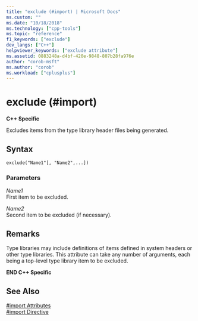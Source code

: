 ```yaml
---
title: "exclude (#import) | Microsoft Docs"
ms.custom: ""
ms.date: "10/18/2018"
ms.technology: ["cpp-tools"]
ms.topic: "reference"
f1_keywords: ["exclude"]
dev_langs: ["C++"]
helpviewer_keywords: ["exclude attribute"]
ms.assetid: 0883248a-d4bf-420e-9848-807b28fa976e
author: "corob-msft"
ms.author: "corob"
ms.workload: ["cplusplus"]
---
```

# exclude (\#import)

**C++ Specific**

Excludes items from the type library header files being generated.

## Syntax

```
exclude("Name1"[, "Name2",...])
```

### Parameters

*Name1*<br/>
First item to be excluded.

*Name2*<br/>
Second item to be excluded (if necessary).

## Remarks

Type libraries may include definitions of items defined in system headers or other type libraries. This attribute can take any number of arguments, each being a top-level type library item to be excluded.

**END C++ Specific**

## See Also

[#import Attributes](../preprocessor/hash-import-attributes-cpp.md)<br/>
[#import Directive](../preprocessor/hash-import-directive-cpp.md)